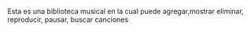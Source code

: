 Esta es una biblioteca musical en la cual puede agregar,mostrar eliminar, reproducir, pausar, buscar canciones 
